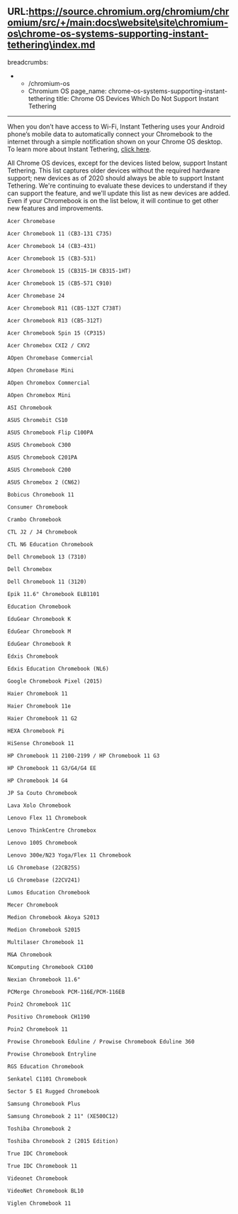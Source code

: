 URL:https://source.chromium.org/chromium/chromium/src/+/main:docs\website\site\chromium-os\chrome-os-systems-supporting-instant-tethering\index.md
---
breadcrumbs:
- - /chromium-os
  - Chromium OS
page_name: chrome-os-systems-supporting-instant-tethering
title: Chrome OS Devices Which Do Not Support Instant Tethering
---

When you don’t have access to Wi-Fi, Instant Tethering uses your Android phone’s
mobile data to automatically connect your Chromebook to the internet through a
simple notification shown on your Chrome OS desktop. To learn more about Instant
Tethering, [click here](https://support.google.com/chromebook/answer/7457148).

All Chrome OS devices, except for the devices listed below, support Instant
Tethering. This list captures older devices without the required hardware
support; new devices as of 2020 should always be able to support Instant
Tethering. We're continuing to evaluate these devices to understand if they can
support the feature, and we'll update this list as new devices are added. Even
if your Chromebook is on the list below, it will continue to get other new
features and improvements.

    Acer Chromebase

    Acer Chromebook 11 (CB3-131 C735)

    Acer Chromebook 14 (CB3-431)

    Acer Chromebook 15 (CB3-531)

    Acer Chromebook 15 (CB315-1H CB315-1HT)

    Acer Chromebook 15 (CB5-571 C910)

    Acer Chromebase 24

    Acer Chromebook R11 (CB5-132T C738T)

    Acer Chromebook R13 (CB5-312T)

    Acer Chromebook Spin 15 (CP315)

    Acer Chromebox CXI2 / CXV2

    AOpen Chromebase Commercial

    AOpen Chromebase Mini

    AOpen Chromebox Commercial

    AOpen Chromebox Mini

    ASI Chromebook

    ASUS Chromebit CS10

    ASUS Chromebook Flip C100PA

    ASUS Chromebook C300

    ASUS Chromebook C201PA

    ASUS Chromebook C200

    ASUS Chromebox 2 (CN62)

    Bobicus Chromebook 11

    Consumer Chromebook

    Crambo Chromebook

    CTL J2 / J4 Chromebook

    CTL N6 Education Chromebook

    Dell Chromebook 13 (7310)

    Dell Chromebox

    Dell Chromebook 11 (3120)

    Epik 11.6" Chromebook ELB1101

    Education Chromebook

    EduGear Chromebook K

    EduGear Chromebook M

    EduGear Chromebook R

    Edxis Chromebook

    Edxis Education Chromebook (NL6)

    Google Chromebook Pixel (2015)

    Haier Chromebook 11

    Haier Chromebook 11e

    Haier Chromebook 11 G2

    HEXA Chromebook Pi

    HiSense Chromebook 11

    HP Chromebook 11 2100-2199 / HP Chromebook 11 G3

    HP Chromebook 11 G3/G4/G4 EE

    HP Chromebook 14 G4

    JP Sa Couto Chromebook

    Lava Xolo Chromebook

    Lenovo Flex 11 Chromebook

    Lenovo ThinkCentre Chromebox

    Lenovo 100S Chromebook

    Lenovo 300e/N23 Yoga/Flex 11 Chromebook

    LG Chromebase (22CB25S)

    LG Chromebase (22CV241)

    Lumos Education Chromebook

    Mecer Chromebook

    Medion Chromebook Akoya S2013

    Medion Chromebook S2015

    Multilaser Chromebook 11

    M&A Chromebook

    NComputing Chromebook CX100

    Nexian Chromebook 11.6"

    PCMerge Chromebook PCM-116E/PCM-116EB

    Poin2 Chromebook 11C

    Positivo Chromebook CH1190

    Poin2 Chromebook 11

    Prowise Chromebook Eduline / Prowise Chromebook Eduline 360

    Prowise Chromebook Entryline

    RGS Education Chromebook

    Senkatel C1101 Chromebook

    Sector 5 E1 Rugged Chromebook

    Samsung Chromebook Plus

    Samsung Chromebook 2 11" (XE500C12)

    Toshiba Chromebook 2

    Toshiba Chromebook 2 (2015 Edition)

    True IDC Chromebook

    True IDC Chromebook 11

    Videonet Chromebook

    VideoNet Chromebook BL10

    Viglen Chromebook 11
